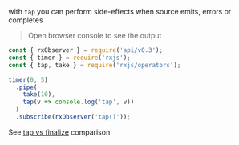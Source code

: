 <!--
name:
title:		tap
pageTitle:	tap — RxJS operator example + marble diagram
desc:		with tap you can perform side-effects when source emits, errors or completes
docsUrl:	https://rxjs.dev/api/operators/tap
-->

with `tap` you can perform side-effects when source emits, errors or completes

> Open browser console to see the output

```js
const { rxObserver } = require('api/v0.3');
const { timer } = require('rxjs');
const { tap, take } = require('rxjs/operators');

timer(0, 5)
  .pipe(
    take(10),
    tap(v => console.log('tap', v))
  )
  .subscribe(rxObserver('tap()'));

```

See [tap vs finalize](/rxjs/tap-vs-finalize/) comparison
